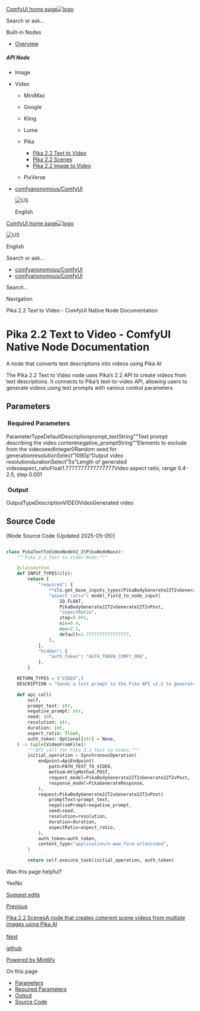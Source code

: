 [ComfyUI home page![logo](https://mintlify.s3.us-west-1.amazonaws.com/dripart/logo.png)](http://docs.comfy.org/)

Search or ask...

Built-in Nodes

- [Overview](http://docs.comfy.org/built-in-nodes/overview)

##### API Node

- Image
- Video
  
  - MiniMax
  - Google
  - Kling
  - Luma
  - Pika
    
    - [Pika 2.2 Text to Video](http://docs.comfy.org/built-in-nodes/api-node/video/pika/pika-text-to-video)
    - [Pika 2.2 Scenes](http://docs.comfy.org/built-in-nodes/api-node/video/pika/pika-scenes)
    - [Pika 2.2 Image to Video](http://docs.comfy.org/built-in-nodes/api-node/video/pika/pika-image-to-video)
  - PixVerse

<!--THE END-->

- [comfyanonymous/ComfyUI](https://github.com/comfyanonymous/ComfyUI)
  
  ![US](https://purecatamphetamine.github.io/country-flag-icons/1x1/US.svg)
  
  English

[ComfyUI home page![logo](https://mintlify.s3.us-west-1.amazonaws.com/dripart/logo.png)](http://docs.comfy.org/)

![US](https://purecatamphetamine.github.io/country-flag-icons/1x1/US.svg)

English

Search or ask...

- [comfyanonymous/ComfyUI](https://github.com/comfyanonymous/ComfyUI)
- [comfyanonymous/ComfyUI](https://github.com/comfyanonymous/ComfyUI)

Search...

Navigation

Pika 2.2 Text to Video - ComfyUI Native Node Documentation

# Pika 2.2 Text to Video - ComfyUI Native Node Documentation

A node that converts text descriptions into videos using Pika AI

The Pika 2.2 Text to Video node uses Pika’s 2.2 API to create videos from text descriptions. It connects to Pika’s text-to-video API, allowing users to generate videos using text prompts with various control parameters.

## [​](http://docs.comfy.org#parameters) Parameters

### [​](http://docs.comfy.org#required-parameters) Required Parameters

ParameterTypeDefaultDescriptionprompt\_textString""Text prompt describing the video contentnegative\_promptString""Elements to exclude from the videoseedInteger0Random seed for generationresolutionSelect”1080p”Output video resolutiondurationSelect”5s”Length of generated videoaspect\_ratioFloat1.7777777777777777Video aspect ratio, range 0.4-2.5, step 0.001

### [​](http://docs.comfy.org#output) Output

OutputTypeDescriptionVIDEOVideoGenerated video

## [​](http://docs.comfy.org#source-code) Source Code

\[Node Source Code (Updated 2025-05-05)]

```python

class PikaTextToVideoNodeV2_2(PikaNodeBase):
    """Pika 2.2 Text to Video Node."""

    @classmethod
    def INPUT_TYPES(cls):
        return {
            "required": {
                **cls.get_base_inputs_types(PikaBodyGenerate22T2vGenerate22T2vPost),
                "aspect_ratio": model_field_to_node_input(
                    IO.FLOAT,
                    PikaBodyGenerate22T2vGenerate22T2vPost,
                    "aspectRatio",
                    step=0.001,
                    min=0.4,
                    max=2.5,
                    default=1.7777777777777777,
                ),
            },
            "hidden": {
                "auth_token": "AUTH_TOKEN_COMFY_ORG",
            },
        }

    RETURN_TYPES = ("VIDEO",)
    DESCRIPTION = "Sends a text prompt to the Pika API v2.2 to generate a video."

    def api_call(
        self,
        prompt_text: str,
        negative_prompt: str,
        seed: int,
        resolution: str,
        duration: int,
        aspect_ratio: float,
        auth_token: Optional[str] = None,
    ) -> tuple[VideoFromFile]:
        """API call for Pika 2.2 Text to Video."""
        initial_operation = SynchronousOperation(
            endpoint=ApiEndpoint(
                path=PATH_TEXT_TO_VIDEO,
                method=HttpMethod.POST,
                request_model=PikaBodyGenerate22T2vGenerate22T2vPost,
                response_model=PikaGenerateResponse,
            ),
            request=PikaBodyGenerate22T2vGenerate22T2vPost(
                promptText=prompt_text,
                negativePrompt=negative_prompt,
                seed=seed,
                resolution=resolution,
                duration=duration,
                aspectRatio=aspect_ratio,
            ),
            auth_token=auth_token,
            content_type="application/x-www-form-urlencoded",
        )

        return self.execute_task(initial_operation, auth_token)


```

Was this page helpful?

YesNo

[Suggest edits](https://github.com/comfy-org/docs/edit/main/built-in-nodes/api-node/video/pika/pika-text-to-video.mdx)

[Previous](http://docs.comfy.org/built-in-nodes/api-node/video/luma/luma-concepts)

[Pika 2.2 ScenesA node that creates coherent scene videos from multiple images using Pika AI  
\
Next](http://docs.comfy.org/built-in-nodes/api-node/video/pika/pika-scenes)

[github](https://github.com/comfyanonymous/ComfyUI/)

[Powered by Mintlify](https://mintlify.com/preview-request?utm_campaign=poweredBy&utm_medium=referral&utm_source=docs.comfy.org)

On this page

- [Parameters](http://docs.comfy.org#parameters)
- [Required Parameters](http://docs.comfy.org#required-parameters)
- [Output](http://docs.comfy.org#output)
- [Source Code](http://docs.comfy.org#source-code)